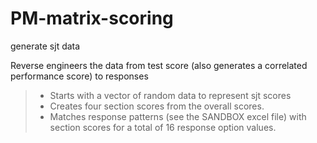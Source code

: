 # PM-matrix-scoring
 generate sjt data

Reverse engineers the data from test score (also generates a correlated performance score) to responses

> - Starts with a vector of random data to represent sjt scores  
> - Creates four section scores from the overall scores.  
> - Matches response patterns (see the SANDBOX excel file) with section scores for a total of 16 response option values.  
